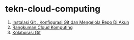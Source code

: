 # tekn-cloud-computing

1.  [Instalasi Git , Konfigurasi Git dan Mengelola Repo Di Akun](https://github.com/Nurimamasbait/tekn-cloud-computing/blob/938f3ae90e487e9a236a3f4dce2de711dc60458e/minggu-01/git-single.md)
2.  [Rangkuman Cloud Komputing](https://github.com/Nurimamasbait/tekn-cloud-computing/blob/938f3ae90e487e9a236a3f4dce2de711dc60458e/minggu-01/rangkuman-cloud-computing.md)
3.  [Kolaborasi Git](https://github.com/Nurimamasbait/tekn-cloud-computing/blob/938f3ae90e487e9a236a3f4dce2de711dc60458e/minggu-01/git-kolaborasi.md)

